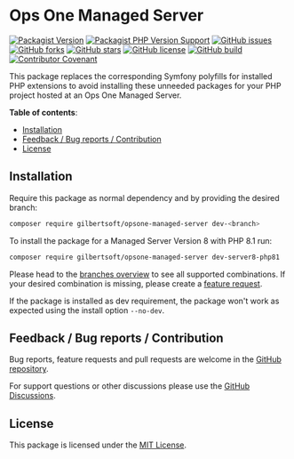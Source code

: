 # Ops One Managed Server

[![Packagist Version](https://img.shields.io/packagist/v/gilbertsoft/opsone-managed-server)](https://packagist.org/packages/gilbertsoft/opsone-managed-server)
[![Packagist PHP Version Support](https://img.shields.io/packagist/php-v/gilbertsoft/opsone-managed-server)](https://packagist.org/packages/gilbertsoft/opsone-managed-server)
[![GitHub issues](https://img.shields.io/github/issues/gilbertsoft/opsone-managed-server)](https://github.com/gilbertsoft/opsone-managed-server/issues)
[![GitHub forks](https://img.shields.io/github/forks/gilbertsoft/opsone-managed-server)](https://github.com/gilbertsoft/opsone-managed-server/network)
[![GitHub stars](https://img.shields.io/github/stars/gilbertsoft/opsone-managed-server)](https://github.com/gilbertsoft/opsone-managed-server/stargazers)
[![GitHub license](https://img.shields.io/github/license/gilbertsoft/opsone-managed-server)](https://github.com/gilbertsoft/opsone-managed-server/blob/main/LICENSE.md)
[![GitHub build](https://img.shields.io/github/workflow/status/gilbertsoft/opsone-managed-server/Continuous%20Integration%20(CI))](https://github.com/gilbertsoft/opsone-managed-server/actions/workflows/continuous-integration.yml)
[![Contributor Covenant](https://img.shields.io/badge/Contributor%20Covenant-2.1-4baaaa.svg)](https://github.com/gilbertsoft/opsone-managed-server/blob/main/CODE_OF_CONDUCT.md)

This package replaces the corresponding Symfony polyfills for installed PHP
extensions to avoid installing these unneeded packages for your PHP project
hosted at an Ops One Managed Server.

**Table of contents**:

- [Installation](#installation)
- [Feedback / Bug reports / Contribution](#feedback--bug-reports--contribution)
- [License](#license)

## Installation

Require this package as normal dependency and by providing the desired branch:

```bash
composer require gilbertsoft/opsone-managed-server dev-<branch>
```

To install the package for a Managed Server Version 8 with PHP 8.1 run:

```bash
composer require gilbertsoft/opsone-managed-server dev-server8-php81
```

Please head to the [branches overview](https://github.com/gilbertsoft/opsone-managed-server/branches/all)
to see all supported combinations. If your desired combination is missing, please
create a [feature request](https://github.com/gilbertsoft/opsone-managed-server/issues/new/choose).

If the package is installed as dev requirement, the package won't work as
expected using the install option `--no-dev`.

## Feedback / Bug reports / Contribution

Bug reports, feature requests and pull requests are welcome in the [GitHub
repository](https://github.com/gilbertsoft/opsone-managed-server).

For support questions or other discussions please use the [GitHub Discussions](https://github.com/gilbertsoft/opsone-managed-server/discussions).

## License

This package is licensed under the [MIT License](https://github.com/gilbertsoft/opsone-managed-server/blob/main/LICENSE.md).
